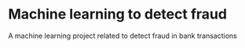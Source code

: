 # Machine learning to detect fraud

A machine learning project related to detect fraud in bank transactions
